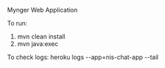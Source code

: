 Mynger Web Application

To run:
1. mvn clean install
2. mvn java:exec

To check logs:
heroku logs --app=nis-chat-app --tail